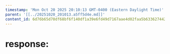 ```yaml
---
timestamp: 'Mon Oct 20 2025 20:10:13 GMT-0400 (Eastern Daylight Time)'
parent: '[[../20251020_201013.a5ff5d4e.md]]'
content_id: 6d76b65d70df68bf6f140df1a39e6fd49d7167aae4d02faa5b63362744266256
---
```


# response:
